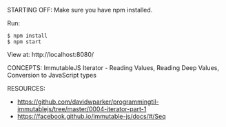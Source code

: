 STARTING OFF:
Make sure you have npm installed.

Run:
```
$ npm install
$ npm start
```

View at: http://localhost:8080/

CONCEPTS:
ImmutableJS Iterator - Reading Values, Reading Deep Values, Conversion to JavaScript types

RESOURCES:
* https://github.com/davidwparker/programmingtil-immutablejs/tree/master/0004-iterator-part-1
* https://facebook.github.io/immutable-js/docs/#/Seq
